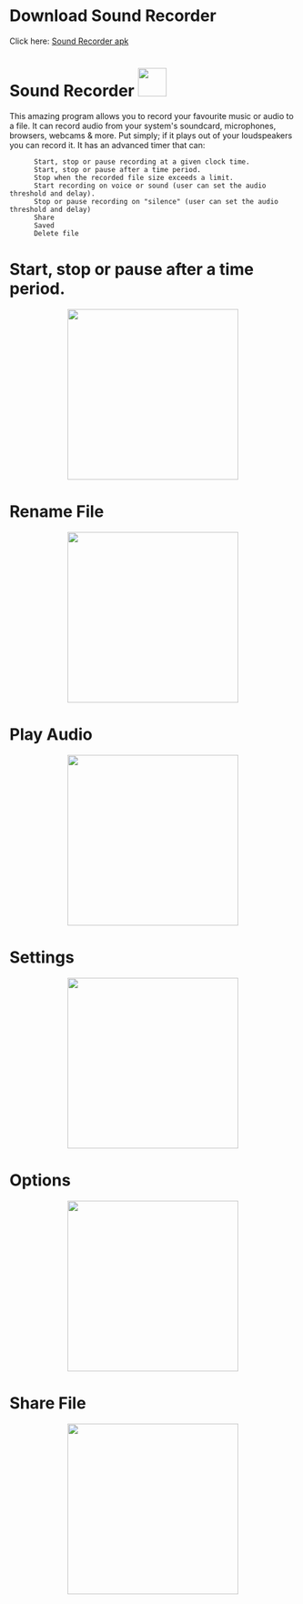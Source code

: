 
# Download Sound Recorder

Click here:  [Sound Recorder apk](https://github.com/tammd2020/ghi_am_minh_tam_no1/blob/master/app-debug.apk) 

# Sound Recorder <img width="50px" heigh="50px" src="https://scontent.fhan5-1.fna.fbcdn.net/v/t1.15752-9/57106721_704460556637088_8391863555145596928_n.png?_nc_cat=109&_nc_oc=AQlhmkHBvG6JyAbf0_ehrMZJdqG_j-treOSCc6-_bZ-aIUY-lGghGz5DzfVI92Wj4L4&_nc_ht=scontent.fhan5-1.fna&oh=8996cf504fd4a24a3ef0a5d8e120aa1e&oe=5D3B74C0">
   This  amazing program allows you to record your favourite music or audio to a file. It can record audio from your system's soundcard, microphones, browsers, webcams & more. Put simply; if it plays out of your loudspeakers you can record it.
  It has an advanced timer that can:
```
      Start, stop or pause recording at a given clock time.
      Start, stop or pause after a time period.
      Stop when the recorded file size exceeds a limit.
      Start recording on voice or sound (user can set the audio threshold and delay).
      Stop or pause recording on "silence" (user can set the audio threshold and delay)
      Share
      Saved
      Delete file
 ```
# Start, stop or pause after a time period.
<p align="center"><img src="https://scontent.fhan5-6.fna.fbcdn.net/v/t1.15752-9/56821224_621619341620495_8955298324475281408_n.png?_nc_cat=107&_nc_oc=AQmVhGenK_jcE7_lrqQDxm797Qf8edZFBTZPUKCpI-xl-pcvE9OR0Na6FXpaJOaUPS0&_nc_ht=scontent.fhan5-6.fna&oh=2df62926c4e2ae8a7a8a69003aa3636b&oe=5D3AC1D0" alt="" height="300"></p>

# Rename File
<p align="center"><img src="https://scontent.fhan5-6.fna.fbcdn.net/v/t1.15752-9/56764728_1182668415235204_3077227686855180288_n.png?_nc_cat=107&_nc_oc=AQn4VpzGbZ9FhQsPaN5ibJW_FT4rIHYF_zkFhzdX1Scm79-IZOopcsMlv3cDzaVs6to&_nc_ht=scontent.fhan5-6.fna&oh=4914e241b03973f0eda3a82d947e5bf6&oe=5D423F81" alt="" height="300"></p>

# Play Audio
<p align="center"><img src="https://scontent.fhan5-3.fna.fbcdn.net/v/t1.15752-9/56485598_356191014999910_4831258134011969536_n.png?_nc_cat=106&_nc_oc=AQnvrt8bE6FIb8Z4CjTxGiGFoYgey0MvmWgEhBo30zUQiAxmYPZBW96RGVVvz14AGg0&_nc_ht=scontent.fhan5-3.fna&oh=cbacfa022dcfbd563650b8792b95dffe&oe=5D48D9E1" alt="" height="300"></p>

# Settings 
<p align="center"><img src="https://scontent.fhan5-6.fna.fbcdn.net/v/t1.15752-9/56616274_429261884504060_2081936623087386624_n.png?_nc_cat=105&_nc_oc=AQnUKzTFeOTDzTHh2r-1w_wAdDf5Jw1Wpy1WHCfUAz3Pv2jZPxKm4rpXaivcmLzGprA&_nc_ht=scontent.fhan5-6.fna&oh=cbc7d60a6e10a77cb2e2f6692e85f574&oe=5D4940D5" alt="" height="300"></p>

# Options
<p align="center"><img src="https://scontent.fhan5-2.fna.fbcdn.net/v/t1.15752-9/56869960_442161199859662_1619509163753209856_n.png?_nc_cat=102&_nc_oc=AQnU1UymGwh74QduVrjvvXJlPlLHl-6WbgngwOR-guATxoN0yhwJcjSI9hq_Yclivto&_nc_ht=scontent.fhan5-2.fna&oh=6a6305ec862100b1dbea38e1731db7c9&oe=5D42F5B1" alt="" height="300"></p>

# Share File
<p align="center"><img src="https://scontent.fhan5-5.fna.fbcdn.net/v/t1.15752-9/56498664_906417063025016_4351590821980536832_n.png?_nc_cat=108&_nc_oc=AQm7KVqZ_Na-sN5aMNb1usRiPx__bCOzUFVPjdX_pZudNqBLUjibKlL9ni3n222-Pj8&_nc_ht=scontent.fhan5-5.fna&oh=786673974739ae6754ae7297981481b9&oe=5D05241C" alt="" height="300"></p>
